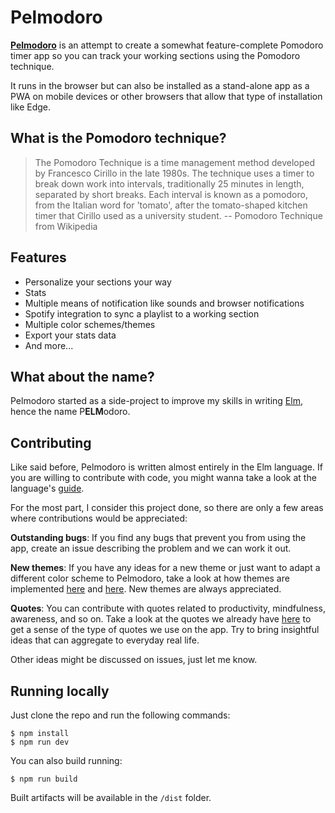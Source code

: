 # Pelmodoro

[**Pelmodoro**](https://www.pelmodoro.com/) is an attempt to create a somewhat feature-complete Pomodoro timer app so you can track your working sections using the Pomodoro technique.

It runs in the browser but can also be installed as a stand-alone app as a PWA on mobile devices or other browsers that allow that type of installation like Edge.

## What is the Pomodoro technique?

> The Pomodoro Technique is a time management method developed by Francesco Cirillo in the late 1980s. The technique uses a timer to break down work into intervals, traditionally 25 minutes in length, separated by short breaks. Each interval is known as a pomodoro, from the Italian word for 'tomato', after the tomato-shaped kitchen timer that Cirillo used as a university student.
> -- Pomodoro Technique from Wikipedia

## Features

- Personalize your sections your way
- Stats
- Multiple means of notification like sounds and browser notifications
- Spotify integration to sync a playlist to a working section
- Multiple color schemes/themes
- Export your stats data
- And more...

## What about the name?

Pelmodoro started as a side-project to improve my skills in writing [Elm](https://elm-lang.org/), hence the name P**ELM**odoro.

## Contributing

Like said before, Pelmodoro is written almost entirely in the Elm language. If you are willing to contribute with code, you might wanna take a look at the language's [guide](https://guide.elm-lang.org/).

For the most part, I consider this project done, so there are only a few areas where contributions would be appreciated:

**Outstanding bugs**: If you find any bugs that prevent you from using the app, create an issue describing the problem and we can work it out.

**New themes**: If you have any ideas for a new theme or just want to adapt a different color scheme to Pelmodoro, take a look at how themes are implemented [here](https://github.com/eberfreitas/pelmodoro/blob/main/src/Themes/Theme.elm) and [here](https://github.com/eberfreitas/pelmodoro/blob/main/src/Themes/Tomato.elm). New themes are always appreciated.

**Quotes**: You can contribute with quotes related to productivity, mindfulness, awareness, and so on. Take a look at the quotes we already have [here](https://github.com/eberfreitas/pelmodoro/blob/main/src/Quotes.elm) to get a sense of the type of quotes we use on the app. Try to bring insightful ideas that can aggregate to everyday real life.

Other ideas might be discussed on issues, just let me know.

## Running locally

Just clone the repo and run the following commands:

```
$ npm install
$ npm run dev
```

You can also build running:

```
$ npm run build
```

Built artifacts will be available in the `/dist` folder.
